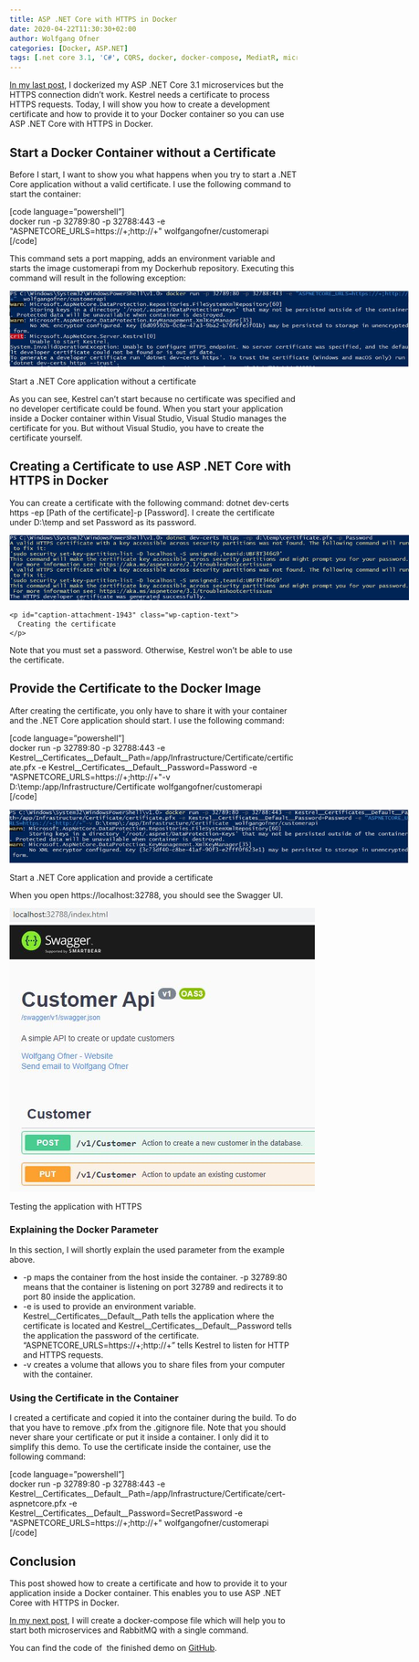 ```yaml
---
title: ASP .NET Core with HTTPS in Docker
date: 2020-04-22T11:30:30+02:00
author: Wolfgang Ofner
categories: [Docker, ASP.NET]  
tags: [.net core 3.1, 'C#', CQRS, docker, docker-compose, MediatR, microservice, RabbitMQ, SSL, Swagger]
---
```

<a href="/dockerize-an-asp-net-core-microservice-and-rabbitmq/" target="_blank" rel="noopener noreferrer">In my last post</a>, I dockerized my ASP .NET Core 3.1 microservices but the HTTPS connection didn&#8217;t work. Kestrel needs a certificate to process HTTPS requests. Today, I will show you how to create a development certificate and how to provide it to your Docker container so you can use ASP .NET Core with HTTPS in Docker.

## Start a Docker Container without a Certificate

Before I start, I want to show you what happens when you try to start a .NET Core application without a valid certificate. I use the following command to start the container:

[code language=&#8221;powershell&#8221;]  
docker run -p 32789:80 -p 32788:443 -e "ASPNETCORE_URLS=https://+;http://+" wolfgangofner/customerapi  
[/code]

This command sets a port mapping, adds an environment variable and starts the image customerapi from my Dockerhub repository. Executing this command will result in the following exception:

<div id="attachment_1941" style="width: 710px" class="wp-caption aligncenter">
  <a href="/wp-content/uploads/2020/04/Start-a-.net-core-application-without-a-certificate.jpg"><img aria-describedby="caption-attachment-1941" loading="lazy" class="wp-image-1941" src="/wp-content/uploads/2020/04/Start-a-.net-core-application-without-a-certificate.jpg" alt="Start a .NET Core application without a certificate" width="700" height="133" /></a>
  
  <p id="caption-attachment-1941" class="wp-caption-text">
    Start a .NET Core application without a certificate
  </p>
</div>

As you can see, Kestrel can&#8217;t start because no certificate was specified and no developer certificate could be found. When you start your application inside a Docker container within Visual Studio, Visual Studio manages the certificate for you. But without Visual Studio, you have to create the certificate yourself.

## Creating a Certificate to use ASP .NET Core with HTTPS in Docker

You can create a certificate with the following command: <span class="">dotnet dev-certs https -ep [Path of the certificate]-p [Password]. I create the certificate under D:\temp and set Password as its password.</span>

<div>
  <div id="attachment_1943" style="width: 710px" class="wp-caption aligncenter">
    <a href="/wp-content/uploads/2020/04/Creating-the-certificate.jpg"><img aria-describedby="caption-attachment-1943" loading="lazy" class="wp-image-1943" src="/wp-content/uploads/2020/04/Creating-the-certificate.jpg" alt="Creating the certificate to use ASP .Net Core with HTTPS in Docker" width="700" height="114" /></a>
    
    <p id="caption-attachment-1943" class="wp-caption-text">
      Creating the certificate
    </p>
  </div>
</div>

Note that you must set a password. Otherwise, Kestrel won&#8217;t be able to use the certificate.

## Provide the Certificate to the Docker Image

After creating the certificate, you only have to share it with your container and the .NET Core application should start. I use the following command:

[code language=&#8221;powershell&#8221;]  
docker run -p 32789:80 -p 32788:443 -e Kestrel\_\_Certificates\_\_Default\_\_Path=/app/Infrastructure/Certificate/certificate.pfx -e Kestrel\_\_Certificates\_\_Default\_\_Password=Password -e "ASPNETCORE_URLS=https://+;http://+"-v D:\temp\:/app/Infrastructure/Certificate wolfgangofner/customerapi  
[/code]

<div id="attachment_1944" style="width: 710px" class="wp-caption aligncenter">
  <a href="/wp-content/uploads/2020/04/Start-a-.net-core-application-and-provide-a-certificate.jpg"><img aria-describedby="caption-attachment-1944" loading="lazy" class="wp-image-1944" src="/wp-content/uploads/2020/04/Start-a-.net-core-application-and-provide-a-certificate.jpg" alt="Start a .NET Core application and provide a certificate" width="700" height="94" /></a>
  
  <p id="caption-attachment-1944" class="wp-caption-text">
    Start a .NET Core application and provide a certificate
  </p>
</div>

When you open https://localhost:32788, you should see the Swagger UI.

<div id="attachment_1945" style="width: 545px" class="wp-caption aligncenter">
  <a href="/wp-content/uploads/2020/04/Testing-the-application-with-HTTPS.jpg"><img aria-describedby="caption-attachment-1945" loading="lazy" class="wp-image-1945 size-full" src="/wp-content/uploads/2020/04/Testing-the-application-with-HTTPS.jpg" alt="Testing ASP .Net Core with HTTPS in Docker" width="535" height="497" /></a>
  
  <p id="caption-attachment-1945" class="wp-caption-text">
    Testing the application with HTTPS
  </p>
</div>

### Explaining the Docker Parameter

In this section, I will shortly explain the used parameter from the example above.

  * -p maps the container from the host inside the container. -p 32789:80 means that the container is listening on port 32789 and redirects it to port 80 inside the application.
  * -e is used to provide an environment variable. Kestrel\_\_Certificates\_\_Default\_\_Path tells the application where the certificate is located and Kestrel\_\_Certificates\_\_Default\_\_Password tells the application the password of the certificate. &#8220;ASPNETCORE_URLS=https://+;http://+&#8221; tells Kestrel to listen for HTTP and HTTPS requests.
  * -v creates a volume that allows you to share files from your computer with the container.

### Using the Certificate in the Container

I created a certificate and copied it into the container during the build. To do that you have to remove .pfx from the .gitignore file. Note that you should never share your certificate or put it inside a container. I only did it to simplify this demo. To use the certificate inside the container, use the following command:

[code language=&#8221;powershell&#8221;]  
docker run -p 32789:80 -p 32788:443 -e Kestrel\_\_Certificates\_\_Default\_\_Path=/app/Infrastructure/Certificate/cert-aspnetcore.pfx -e Kestrel\_\_Certificates\_\_Default\_\_Password=SecretPassword -e "ASPNETCORE_URLS=https://+;http://+" wolfgangofner/customerapi  
[/code]

## Conclusion

This post showed how to create a certificate and how to provide it to your application inside a Docker container. This enables you to use ASP .NET Coree with HTTPS in Docker.

<a href="/set-up-docker-compose-for-asp-net-core-3-1-microservices" target="_blank" rel="noopener noreferrer">In my next post</a>, I will create a docker-compose file which will help you to start both microservices and RabbitMQ with a single command.

You can find the code of  the finished demo on <a href="https://github.com/WolfgangOfner/MicroserviceDemo" target="_blank" rel="noopener noreferrer">GitHub</a>.